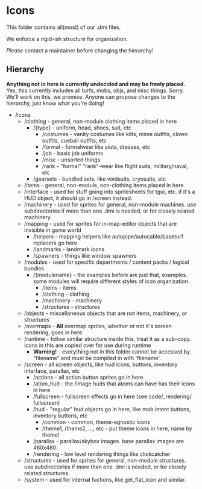 # Icons

This folder contains all(most) of our .dmi files.

We enforce a rigid-ish structure for organization.

*Please* contact a maintainer before changing the hierarchy!

## Hierarchy

**Anything not in here is currently undecided and may be freely placed.**
Yes, this currently includes all turfs, mobs, objs, and misc things. Sorry. We'll work on this, we promise. Anyone can propose changes to the hierarchy, just know what you're doing!

- /icons
  - /clothing - general, non-module clothing items placed in here
    - /{type} - uniform, head, shoes, suit, etc
      - /costumes - vanity costumes like kilts, mime outfits, clown outfits, cueball outfits, etc
      - /formal - formalwear like siuts, dresses, etc
      - /job - basic job uniforms
      - /misc - unsorted things
      - /rank - "formal" "rank"-wear like flight suits, military/naval, etc
    - /gearsets - bundled sets, like voidsuits, cryosuits, etc
  - /items - general, non-module, non-clothing items placed in here
  - /interface - used for stuff going into spritesheets for tgui, etc. if it's a HUD object, it should go in /screen instead.
  - /machinery - used for sprites for general, non-module machines. use subdirectories if more than one .dmi is needed, or for closely related machinery.
  - /mapping - used for sprites for in-map-editor objects that are   invisible in game world
    - /helpers - mapping helpers like autopipe/autocable/baseturf replacers   go here
    - /landmarks - landmark icons
    - /spawners - things like window spawners
  - /modules - used for specific departments / content packs / logical bundles
    - /{modulename} - the examples before are just that, examples. some modules will require different styles of icon organization.
      - /items - items
      - /clothing - clothing
      - /machinery - machinery
      - /structures - structures
  - /objects - miscellaneous objects that are not items, machinery, or structures
  - /overmaps - **All** overmap sprites, whether or not it's screen   rendering, goes in here
  - /runtime - follow similar structure inside this, treat it as a   sub-copy. icons in this are copied over for use during runtime
    - **Warning!** - everything not in this folder cannot be accessed by   "filename" and must be compiled in with 'filename'.
  - /screen - all screen objects, like hud icons, buttons, inventory   interface, parallax, etc
    - /actions - all action button sprites go in here
    - /atom_hud - the /image huds that atoms can have has their icons in   here
    - /fullscreen - fullscreen effects go in here (see code/_rendering/  fullscreen)
    - /hud - "regular" hud objects go in here, like mob intent buttons,   inventory buttons, etc
      - /common - common, theme-agnostic icons
      - /theme1, /theme2, ..., etc - put theme icons in here, name by theme!
    - /parallax - parallax/skybox images. base parallax images are 480x480.
    - /rendering - low level rendering things like clickcatcher
  - /structures - used for sprites for general, non-module structures. use subdirectories if more than one .dmi is needed, or for closely related structures.
  - /system - used for internal fuctions, like get_flat_icon and similar.
